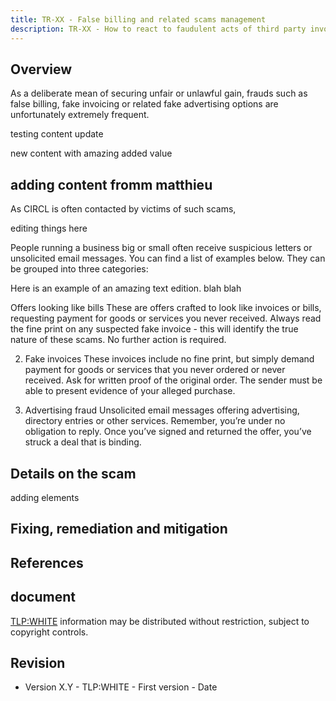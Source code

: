 ```yaml
---
title: TR-XX - False billing and related scams management
description: TR-XX - How to react to faudulent acts of third party invoicing or otherwise requesting funds without showing obligation to pay
---
```


Overview
--------

As a deliberate mean of securing unfair or unlawful gain, frauds such as false billing, fake invoicing or related fake advertising options are unfortunately extremely frequent.

testing content update

new content with amazing added value

## adding content fromm matthieu

As CIRCL is often contacted by victims of such scams,

editing things here

People running a business big or small often receive suspicious letters or unsolicited email messages. You can find a list of examples below. They can be grouped into three categories:

Here is an example of an amazing text edition. blah blah

Offers looking like bills
These are offers crafted to look like invoices or bills, requesting payment for goods or services you never received. Always read the fine print on any suspected fake invoice - this will identify the true nature of these scams. No further action is required.

2. Fake invoices
These invoices include no fine print, but simply demand payment for goods or services that you never ordered or never received. Ask for written proof of the original order. The sender must be able to present evidence of your alleged purchase.

3. Advertising fraud
Unsolicited email messages offering advertising, directory entries or other services. Remember, you’re under no obligation to reply. Once you’ve signed and returned the offer, you’ve struck a deal that is binding.

Details on the scam
----------------------------
adding elements


Fixing, remediation and mitigation
----------------------------------



References
----------

document
-------------------------------

[TLP:WHITE](/pub/traffic-light-protocol/) information may be distributed without restriction, subject to copyright controls.


Revision
--------

- Version X.Y - TLP:WHITE - First version - Date

